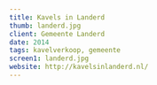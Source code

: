 ```yaml
---
title: Kavels in Landerd
thumb: landerd.jpg
client: Gemeente Landerd
date: 2014
tags: kavelverkoop, gemeente
screen1: landerd.jpg
website: http://kavelsinlanderd.nl/
---
```

